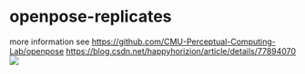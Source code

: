 
# openpose-replicates
more information see https://github.com/CMU-Perceptual-Computing-Lab/openpose https://blog.csdn.net/happyhorizion/article/details/77894070
![](https://github.com/NoMorningstar/openpose-replicates/blob/master/pose-hand.gif)
